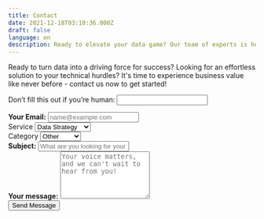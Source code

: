```yaml
---
title: Contact
date: 2021-12-18T03:10:36.000Z
draft: false
language: en
description: Ready to elevate your data game? Our team of experts is here to make data your secret weapon for success! Contact us now to begin your data-driven adventure!
---
```


<!-- @format -->

<section class="lg:pb-24">
  <div class="max-w-screen-md px-4 mx-auto">
      <p class="mb-8 font-light text-center text-gray-500 lg:mb-16 dark:text-gray-400 sm:text-xl">Ready to turn data into a driving force for success? Looking for an effortless solution to your technical hurdles? It's time to experience business value like never before - contact us now to get started!</p>
      <form name="contact" netlify class="space-y-8"
  method="POST"
  netlify-honeypot="bot-field"
  data-netlify="true" netlify>
    <p class="hidden">
    <label>
      Don’t fill this out if you’re human: <input name="bot-field" />
    </label>
  </p>
          <div class="my-4">
              <label for="email" class="block mb-2 font-medium text-gray-900 text-md dark:text-gray-300"><strong>Your Email:</strong>
              <input type="email" id="email" class="shadow-sm bg-gray-50 border border-gray-300 text-gray-900 text-md rounded-lg focus:ring-indigo-500 focus:border-indigo-500 block w-full p-2.5 dark:bg-gray-700 dark:border-gray-600 dark:placeholder-gray-400 dark:text-white dark:focus:ring-indigo-500 dark:focus:border-indigo-500 dark:shadow-sm-light" placeholder="name@example.com" required></label>
          </div>
		  <div class="my-4">
                    <label for="service" class="block mb-2 font-medium text-gray-900 text-md dark:text-gray-300">Service</label>
      <select name="services" id="service" class="shadow-sm bg-gray-50 border border-gray-300 text-gray-900 text-md rounded-lg focus:ring-indigo-500 focus:border-indigo-500 block w-full p-2.5 dark:bg-gray-700 dark:border-gray-600 dark:placeholder-gray-400 dark:text-white dark:focus:ring-indigo-500 dark:focus:border-indigo-500 dark:shadow-sm-light" >
        <option value="entry">Data Strategy</option>
        <option value="scale">Web</option>
        <option value="enterprise">Marketing</option>
        <option value="inquiry">General Inquiry</option>
      </select>
          </div>
		  <div class="my-4">
                    <label for="size" class="block mb-2 font-medium text-gray-900 text-md dark:text-gray-300">Category</label>
      <select name="size" id="size" class="shadow-sm bg-gray-50 border border-gray-300 text-gray-900 text-md rounded-lg focus:ring-indigo-500 focus:border-indigo-500 block w-full p-2.5 dark:bg-gray-700 dark:border-gray-600 dark:placeholder-gray-400 dark:text-white dark:focus:ring-indigo-500 dark:focus:border-indigo-500 dark:shadow-sm-light" >
        <option value="other">Other</option>
		<option value="s">Entry</option>
        <option value="m">Scale</option>
        <option value="l">Enterprise</option>
		</select>
          </div>
          <div class="my-4">
              <label for="subject" class="block mb-2 font-medium text-gray-900 text-md dark:text-gray-300"><strong>Subject:</strong></label>
              <input type="text" id="subject" class="block w-full p-3 text-gray-900 border border-gray-300 rounded-lg shadow-sm text-md bg-gray-50 focus:ring-indigo-500 focus:border-indigo-500 dark:bg-gray-700 dark:border-gray-600 dark:placeholder-gray-400 dark:text-white dark:focus:ring-indigo-500 dark:focus:border-indigo-500 dark:shadow-sm-light" placeholder="What are you looking for your business to succeed?" required>
          </div>
          <div class="my-4 sm:col-span-2">
              <label for="message" class="block mb-2 font-medium text-gray-900 text-md dark:text-gray-400"><strong>Your message:</strong></label>
              <textarea id="message" rows="6" class="block p-2.5 w-full text-md text-gray-900 bg-gray-50 rounded-lg shadow-sm border border-gray-300 focus:ring-indigo-500 focus:border-indigo-500 dark:bg-gray-700 dark:border-gray-600 dark:placeholder-gray-400 dark:text-white dark:focus:ring-indigo-500 dark:focus:border-indigo-500" placeholder="Your voice matters, and we can't wait to hear from you!"></textarea>
          </div>
          <div class="mt-6 lg:pb-16">
             <button type="submit" class="px-5 py-3 font-bold text-center text-white bg-indigo-600 rounded-lg text-md sm:w-fit hover:bg-indigo-800 focus:ring-4 focus:outline-none focus:ring-indigo-300 dark:bg-indigo-600 dark:hover:bg-indigo-700 dark:focus:ring-indigo-800">Send Message</button>
          </div>
      </form>
  </div>
</section>

